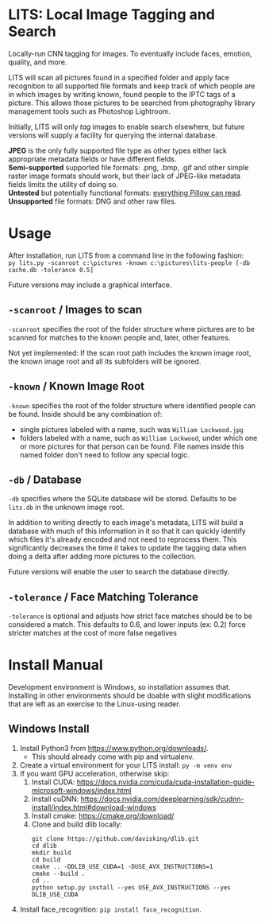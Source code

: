 # LITS: Local Image Tagging and Search
Locally-run CNN tagging for images. To eventually include faces, emotion, quality, and more.

LITS will scan all pictures found in a specified folder and apply face recognition to all supported file formats and keep track of which people are in which images by writing known, found people to the IPTC tags of a picture. This allows those pictures to be searched from photography library management tools such as Photoshop Lightroom. 

Initially, LITS will only _tag_ images to enable search elsewhere, but future versions will supply a facility for querying the internal database.

**JPEG** is the only fully supported file type as other types either lack appropriate metadata fields or have different fields.  
**Semi-supported** supported file formats: .png, .bmp, .gif and other simple raster image formats should work, but their lack of JPEG-like metadata fields limits the utility of doing so.  
**Untested** but potentially functional formats: [everything Pillow can read](https://pillow.readthedocs.io/en/stable/handbook/image-file-formats.html).  
**Unsupported** file formats: DNG and other raw files.

# Usage
After installation, run LITS from a command line in the following fashion:  
`py lits.py -scanroot c:\pictures -known c:\pictures\lits-people [-db cache.db -tolerance 0.5]`

Future versions may include a graphical interface.

## `-scanroot` / Images to scan
`-scanroot` specifies the root of the folder structure where pictures are to be scanned for matches to the known people and, later, other features. 

Not yet implemented: If the scan root path includes the known image root, the known image root and all its subfolders will be ignored.

## `-known` / Known Image Root
`-known` specifies the root of the folder structure where identified people can be found. Inside should be any combination of:
* single pictures labeled with a name, such was `William Lockwood.jpg`
* folders labeled with a name, such as `William Lockwood`, under which one or more pictures for that person can be found. File names inside this named folder don't need to follow any special logic.

## `-db` / Database
`-db` specifies where the SQLite database will be stored. Defaults to be `lits.db` in the unknown image root.

In addition to writing directly to each image's metadata, LITS will build a database with much of this information in it so that it can quickly identify which files it's already encoded and not need to reprocess them. This significantly decreases the time it takes to update the tagging data when doing a delta after adding more pictures to the collection.

Future versions will enable the user to search the database directly.

## `-tolerance` / Face Matching Tolerance
`-tolerance` is optional and adjusts how strict face matches should be to be considered a match. 
This defaults to 0.6, and lower inputs (ex: 0.2) force stricter matches at the cost of more false negatives

# Install Manual 

Development environment is Windows, so installation assumes that. Installing in other environments should be doable with slight modifications that are left as an exercise to the Linux-using reader.

## Windows Install
1. Install Python3 from https://www.python.org/downloads/.
   - This should already come with pip and virtualenv.
1. Create a virtual environment for your LITS install: `py -m venv env`
1. If you want GPU acceleration, otherwise skip:
    1. Install CUDA: https://docs.nvidia.com/cuda/cuda-installation-guide-microsoft-windows/index.html
    1. Install cuDNN: https://docs.nvidia.com/deeplearning/sdk/cudnn-install/index.html#download-windows
    1. Install cmake: https://cmake.org/download/
    1. Clone and build dlib locally:
        ```
        git clone https://github.com/davisking/dlib.git
        cd dlib
        mkdir build
        cd build
        cmake .. -DDLIB_USE_CUDA=1 -DUSE_AVX_INSTRUCTIONS=1
        cmake --build .
        cd ..
        python setup.py install --yes USE_AVX_INSTRUCTIONS --yes DLIB_USE_CUDA
        ```
1. Install face_recognition: `pip install face_recognition`.

